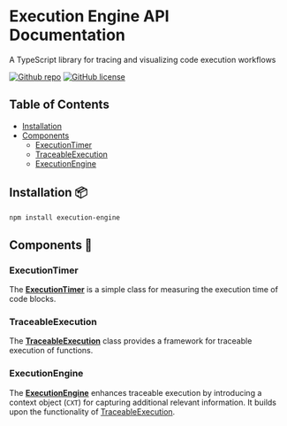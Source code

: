 # Execution Engine API Documentation

A TypeScript library for tracing and visualizing code execution workflows

[![Github repo](https://img.shields.io/badge/github-grey?logo=github)](https://github.com/tabkram/execution-engine)
[![GitHub license](https://img.shields.io/badge/license-MIT-blue.svg)](LICENSE)

## Table of Contents

- [Installation](#installation-)
- [Components](#components-)
    - [ExecutionTimer](#executiontimer)
    - [TraceableExecution](#traceableexecution)
    - [ExecutionEngine](#executionengine)

## Installation 📦

```bash
npm install execution-engine
```

## Components 🧩

### ExecutionTimer

The __[ExecutionTimer](./ExecutionTimer.md)__ is a simple class for measuring the execution time of code blocks.

### TraceableExecution

The __[TraceableExecution](./TraceableExecution.md)__ class provides a framework for traceable execution of functions.

### ExecutionEngine

The __[ExecutionEngine](./ExecutionEngine.md)__ enhances traceable execution by introducing a context object (`CXT`) for
capturing additional relevant information.
It builds upon the functionality of [TraceableExecution](./TraceableExecution.md).


